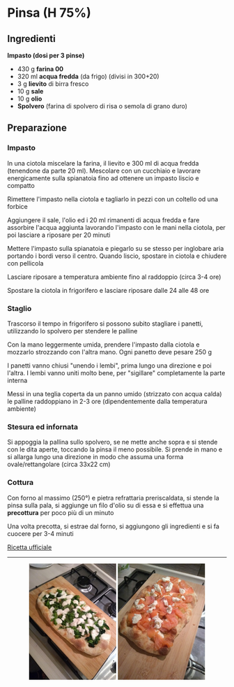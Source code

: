 # Pinsa (H 75%)

## Ingredienti

**Impasto (dosi per 3 pinse)**

* 430 g **farina 00**
* 320 ml **acqua fredda** (da frigo) (divisi in 300+20)
* 3 g **lievito** di birra fresco
* 10 g **sale**
* 10 g **olio**
* **Spolvero** (farina di spolvero di risa o semola di grano duro)

## Preparazione

### Impasto

In una ciotola miscelare la farina, il lievito e 300 ml di acqua fredda (tenendone da parte 20 ml). Mescolare con un cucchiaio e lavorare energicamente sulla spianatoia fino ad ottenere un impasto liscio e compatto

Rimettere l'impasto nella ciotola e tagliarlo in pezzi con un coltello od una forbice

Aggiungere il sale, l'olio ed i 20 ml rimanenti di acqua fredda e fare assorbire l'acqua aggiunta lavorando l'impasto con le mani nella ciotola, per poi lasciare a riposare per 20 minuti

Mettere l'impasto sulla spianatoia e piegarlo su se stesso per inglobare aria portando i bordi verso il centro. Quando liscio, spostare in ciotola e chiudere con pellicola

Lasciare riposare a temperatura ambiente fino al raddoppio (circa 3-4 ore)

Spostare la ciotola in frigorifero e lasciare riposare dalle 24 alle 48 ore

### Staglio

Trascorso il tempo in frigorifero si possono subito stagliare i panetti, utilizzando lo spolvero per stendere le palline

Con la mano leggermente umida, prendere l'impasto dalla ciotola e mozzarlo strozzando con l'altra mano. Ogni panetto deve pesare 250 g

I panetti vanno chiusi "unendo i lembi", prima lungo una direzione e poi l'altra. I lembi vanno uniti molto bene, per "sigillare" completamente la parte interna

Messi in una teglia coperta da un panno umido (strizzato con acqua calda) le palline raddoppiano in 2-3 ore (dipendentemente dalla temperatura ambiente)

### Stesura ed infornata

Si appoggia la pallina sullo spolvero, se ne mette anche sopra e si stende con le dita aperte, toccando la pinsa il meno possibile. Si prende in mano e si allarga lungo una direzione in modo che assuma una forma ovale/rettangolare (circa 33x22 cm)

### Cottura

Con forno al massimo (250°) e pietra refrattaria preriscaldata, si stende la pinsa sulla pala, si aggiunge un filo d'olio su di essa e si effettua una **precottura** per poco più di un minuto

Una volta precotta, si estrae dal forno, si aggiungono gli ingredienti e si fa cuocere per 3-4 minuti



<u>[Ricetta ufficiale](https://www.youtube.com/watch?v=5OpKjsYFB5M)</u>

___

<p align="center">
<img src="../img/panificati_pinsa_1.jpg" alt="Pinsa" onclick="window.open(this.src)" width="200"/> <img src="../img/panificati_pinsa_2.jpg" alt="Pinsa" onclick="window.open(this.src)" width="200"/>
</p>